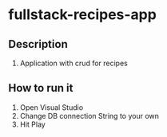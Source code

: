# fullstack-recipes-app

## Description
1. Application with crud for recipes

## How to run it
1. Open Visual Studio
1. Change DB connection String to your own
1. Hit Play
